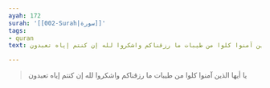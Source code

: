 ```yaml
---
ayah: 172
surah: '[[002-Surah|سورة]]'
tags:
- quran
text: يا أيها الذين آمنوا كلوا من طيبات ما رزقناكم واشكروا لله إن كنتم إياه تعبدون

---
```

> يا أيها الذين آمنوا كلوا من طيبات ما رزقناكم واشكروا لله إن كنتم إياه تعبدون
